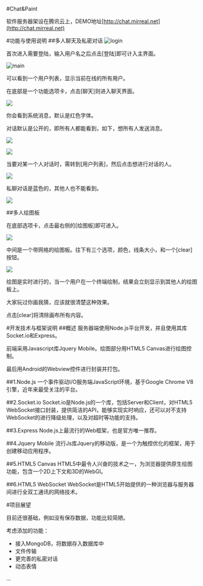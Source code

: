 #Chat&Paint

软件服务器架设在腾讯云上，DEMO地址[http://chat.mirreal.net](http://chat.mirreal.net)

#功能与使用说明
##多人聊天及私密对话
![login](public/img/login.jpg)

首次进入需要登陆，输入用户名之后点击[登陆]即可计入主界面。

![main](public/img/main.jpg)

可以看到一个用户列表，显示当前在线的所有用户。

在底部是一个功能选项卡，点击[聊天]则进入聊天界面。

![](public/img/chat1.jpg)

你会看到系统消息，默认是红色字体。

对话默认是公开的，即所有人都能看到，如下，想所有人发送消息。

![](public/img/chat2.jpg)

![](public/img/chat3.jpg)

当要对某一个人对话时，需转到[用户列表]，然后点击想进行对话的人。

![](public/img/chat4.jpg)

私聊对话是蓝色的，其他人也不能看到。

![](public/img/chat5.jpg)

##多人绘图板

在底部选项卡，点击最右侧的[绘图板]即可进入。

![](public/img/paint1.jpg)

中间是一个带网格的绘图板。往下有三个选项，颜色，线条大小，和一个[clear]按钮。

![](public/img/paint2.jpg)

绘图是实时进行的，当一个用户在一个终端绘制，结果会立刻显示到其他人的绘图板上。

大家玩过你画我猜，应该就很清楚这种效果。

点击[clear]将清除画布所有内容。


#开发技术与框架说明
##概述
服务器端使用Node.js平台开发，并且使用其库Socket.io和Express。

前端采用Javascript库Jquery Mobile。绘图部分用HTML5 Canvas进行绘图控制。

最后用Android的Webview控件进行封装并打包。

##1.Node.js
一个事件驱动I/O服务端JavaScript环境，基于Google Chrome V8引擎，近年来最受关注的平台。

##2.Socket.io
Socket.io是Node.js的一个库，包括Server和Client，对HTML5 WebSocket接口封装，提供简洁的API，能够实现实时响应，还可以对不支持WebSocket的进行降级处理，以及对超时等功能的支持。

##3.Express
Node.js上最流行的Web框架，也是官方唯一推荐。

##4.Jquery Mobile
流行Js库Jquery的移动版，是一个为触控优化的框架，用于创建移动应用程序。

##5.HTML5 Canvas
HTML5中最令人兴奋的技术之一，为浏览器提供原生绘图功能，包含一个2D上下文和3D的WebGl。

##6.HTML5 WebSocket
WebSocket是HTML5开始提供的一种浏览器与服务器间进行全双工通讯的网络技术。

#项目展望

目前还很基础，例如没有保存数据，功能比较简陋。

考虑添加的功能：

- 接入MongoDB，将数据存入数据库中
- 文件传输
- 更完善的私密对话
- 动态表情

...

